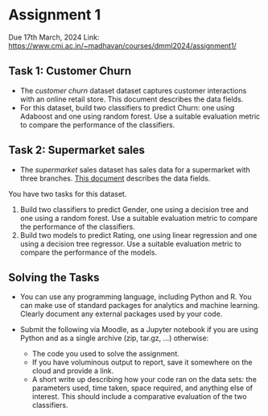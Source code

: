 # Assignment 1

Due 17th March, 2024
Link: <https://www.cmi.ac.in/~madhavan/courses/dmml2024/assignment1/>

## Task 1: Customer Churn

- The *customer churn* dataset dataset captures customer interactions with an online retail store. This document describes the data fields.
- For this dataset, build two classifiers to predict Churn: one using Adaboost and one using random forest. Use a suitable evaluation metric to compare the performance of the classifiers.

## Task 2: Supermarket sales

- The *supermarket* sales dataset has sales data for a supermarket with three branches. [This document](https://www.cmi.ac.in/~madhavan/courses/dmml2024/assignment1/supermarket-sales-data-description.pdf) describes the data fields.

You have two tasks for this dataset.

  1. Build two classifiers to predict Gender, one using a decision tree and one using a random forest. Use a suitable evaluation metric to compare the performance of the classifiers.
  2. Build two models to predict Rating, one using linear regression and one using a decision tree regressor. Use a suitable evaluation metric to compare the performance of the models.

## Solving the Tasks

- You can use any programming language, including Python and R. You can make use of standard packages for analytics and machine learning. Clearly document any external packages used by your code.

- Submit the following via Moodle, as a Jupyter notebook if you are using Python and as a single archive (zip, tar.gz, …) otherwise:

  - The code you used to solve the assignment.
  - If you have voluminous output to report, save it somewhere on the cloud and provide a link.
  - A short write up describing how your code ran on the data sets: the parameters used, time taken, space required, and anything else of interest. This should include a comparative evaluation of the two classifiers.
